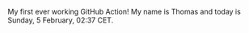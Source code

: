 My first ever working GitHub Action!
My name is Thomas and today is Sunday, 5 February, 02:37 CET. 
